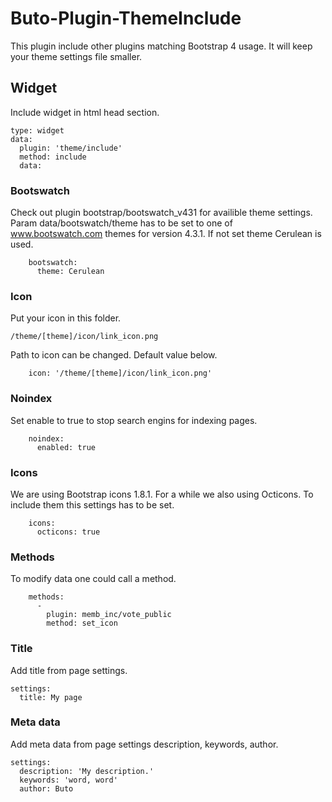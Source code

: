 # Buto-Plugin-ThemeInclude
This plugin include other plugins matching Bootstrap 4 usage. It will keep your theme settings file smaller.
## Widget
Include widget in html head section.
```
type: widget
data:
  plugin: 'theme/include'
  method: include
  data:
```
### Bootswatch
Check out plugin bootstrap/bootswatch_v431 for availible theme settings. Param data/bootswatch/theme has to be set to one of www.bootswatch.com themes for version 4.3.1. If not set theme Cerulean is used.
```
    bootswatch:
      theme: Cerulean
```
### Icon
Put your icon in this folder.
```
/theme/[theme]/icon/link_icon.png
```
Path to icon can be changed. Default value below.
```
    icon: '/theme/[theme]/icon/link_icon.png'
```
### Noindex
Set enable to true to stop search engins for indexing pages.
```
    noindex:
      enabled: true
```

### Icons
We are using Bootstrap icons 1.8.1.
For a while we also using Octicons. To include them this settings has to be set.
```
    icons:
      octicons: true
```

### Methods
To modify data one could call a method.
```
    methods:
      -
        plugin: memb_inc/vote_public
        method: set_icon
```

### Title
Add title from page settings.
```
settings:
  title: My page
```

### Meta data
Add meta data from page settings description, keywords, author.
```
settings:
  description: 'My description.'
  keywords: 'word, word'
  author: Buto
```
